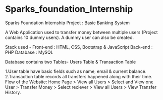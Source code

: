 # Sparks_foundation_Internship

Sparks Foundation Internship Project : Basic Banking System


A Web Application used to transfer money between multiple users (Project contains 10 dummy users). A dummy user can also be created.

Stack used - Front-end : HTML, CSS, Bootstrap & JavaScript
Back-end : PHP 
Database : MySQL

Database contains two Tables- Users Table & Transaction Table

1.User table have basic fields such as name, email & current balance.
2.Transaction table records all transfers happened along with their time.
Flow of the Website: Home Page > View all Users > Select and View one User > Transfer Money > Select reciever > View all Users > View Transfer History.
